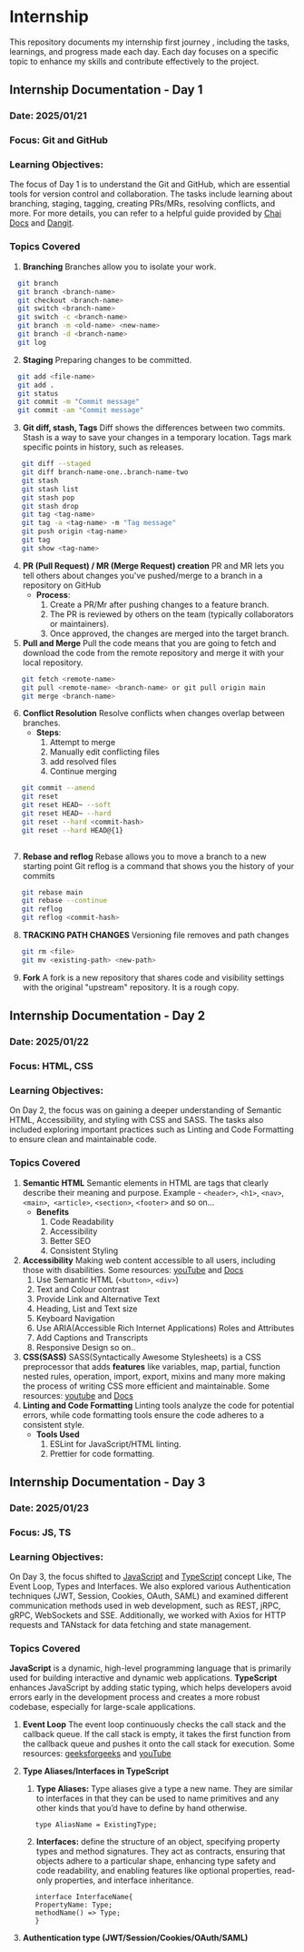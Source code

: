 # Internship
This repository documents my internship first journey , including the tasks, learnings, and progress made each day. Each day focuses on a specific topic to enhance my skills and contribute effectively to the project.

## Internship Documentation - Day 1
### Date: 2025/01/21
### Focus: Git and GitHub
### Learning Objectives:
The focus of Day 1 is to understand the Git and GitHub, which are essential tools for version control and collaboration. The tasks include learning about branching, staging, tagging, creating PRs/MRs, resolving conflicts, and more. For more details, you can refer to a helpful guide provided by [Chai Docs](https://docs.chaicode.com/git-and-github/) and [Dangit](https://dangitgit.com/en).
### Topics Covered
1. **Branching**
   Branches allow you to isolate your work.
```bash
  git branch                          
  git branch <branch-name>            
  git checkout <branch-name>          
  git switch <branch-name>            
  git switch -c <branch-name>         
  git branch -m <old-name> <new-name> 
  git branch -d <branch-name>     
  git log    
```
2. **Staging**
  Preparing changes to be committed.
```bash
  git add <file-name>             
  git add .                       
  git status                      
  git commit -m "Commit message"  
  git commit -am "Commit message" 

```
3. **Git diff, stash, Tags**
   Diff shows the differences between two commits.
   Stash is a way to save your changes in a temporary location.
   Tags mark specific points in history, such as releases.
```bash
   git diff --staged
   git diff branch-name-one..branch-name-two
   git stash
   git stash list
   git stash pop
   git stash drop
   git tag <tag-name>
   git tag -a <tag-name> -m "Tag message"
   git push origin <tag-name>
   git tag
   git show <tag-name>
```
4. **PR (Pull Request) / MR (Merge Request) creation**
   PR and MR lets you tell others about changes you've pushed/merge to a branch in a repository on GitHub
   - **Process**:
      1. Create a PR/Mr after pushing changes to a feature branch.
      2. The PR is reviewed by others on the team (typically collaborators or maintainers).
      3. Once approved, the changes are merged into the target branch.
5. **Pull and Merge**
   Pull the code means that you are going to fetch and download the code from the remote repository and merge it with your local repository.
```bash
   git fetch <remote-name>
   git pull <remote-name> <branch-name> or git pull origin main
   git merge <branch-name>
```
6. **Conflict Resolution**
   Resolve conflicts when changes overlap between branches.
   - **Steps**:
     1. Attempt to merge
     2. Manually edit conflicting files
     3. add resolved files
     4. Continue merging
```bash
   git commit --amend
   git reset
   git reset HEAD~ --soft
   git reset HEAD~ --hard
   git reset --hard <commit-hash>
   git reset --hard HEAD@{1}
   
```
7. **Rebase and reflog**
    Rebase allows you to move a branch to a new starting point
    Git reflog is a command that shows you the history of your commits
```bash
   git rebase main
   git rebase --continue
   git reflog
   git reflog <commit-hash>
```
8. **TRACKING PATH CHANGES**
   Versioning file removes and path changes
```bash
   git rm <file>
   git mv <existing-path> <new-path>
```
9. **Fork**
   A fork is a new repository that shares code and visibility settings with the original "upstream" repository. It is a rough copy.

## Internship Documentation - Day 2
### Date: 2025/01/22
### Focus: HTML, CSS
### Learning Objectives:
On Day 2, the focus was on gaining a deeper understanding of Semantic HTML, Accessibility, and styling with CSS and SASS. The tasks also included exploring important practices such as Linting and Code Formatting to ensure clean and maintainable code.
### Topics Covered
1. **Semantic HTML**
   Semantic elements in HTML are tags that clearly describe their meaning and purpose. Example - `<header>`, `<h1>`, `<nav>`, `<main>`,` <article>`, `<section>`, `<footer>` and so on...
   - **Benefits**
      1. Code Readability
      2. Accessibility
      3. Better SEO
      4. Consistent Styling
2. **Accessibility**
   Making web content accessible to all users, including those with disabilities. Some resources: [youTube](https://youtu.be/e2nkq3h1P68?si=p3M9_oSqG6-s_fHc) and [Docs](https://www.w3.org/TR/html-aria/)
      1. Use Semantic HTML (`<button>`, `<div>`)
      2. Text and Colour contrast
      3. Provide Link and Alternative Text 
      4. Heading, List and Text size
      5. Keyboard Navigation
      6. Use ARIA(Accessible Rich Internet Applications) Roles and Attributes
      7. Add Captions and Transcripts
      8. Responsive Design
      so on..
3. **CSS(SASS)**
   SASS(Syntactically Awesome Stylesheets) is a CSS preprocessor that adds **features** like variables, map, partial, function nested rules, operation, import, export, mixins and many more making the process of writing CSS more efficient and maintainable.
   Some resources: [youtube](https://youtu.be/_a5j7KoflTs?si=DXf8cAp-aFh_t5k3) and [Docs](https://sass-lang.com/documentation/)
4. **Linting and Code Formatting**
   Linting tools analyze the code for potential errors, while code formatting tools ensure the code adheres to a consistent style.
   - **Tools Used**
      1. ESLint for JavaScript/HTML linting.
      2. Prettier for code formatting.

## Internship Documentation - Day 3
### Date: 2025/01/23
### Focus: JS, TS
### Learning Objectives:
On Day 3, the focus shifted to [JavaScript](https://youtu.be/nZ1DMMsyVyI?si=FhM2LX7-AMRcLV5P)  and [TypeScript](https://youtu.be/gieEQFIfgYc?si=4r1i6W0eKzZNZX9v) concept Like, The Event Loop, Types and Interfaces. We also explored various Authentication techniques (JWT, Session, Cookies, OAuth, SAML) and examined different communication methods used in web development, such as REST, jRPC, gRPC, WebSockets and SSE. Additionally, we worked with Axios for HTTP requests and TANstack for data fetching and state management.
### Topics Covered
**JavaScript** is a dynamic, high-level programming language that is primarily used for building interactive and dynamic web applications. **TypeScript** enhances JavaScript by adding static typing, which helps developers avoid errors early in the development process and creates a more robust codebase, especially for large-scale applications.
1. **Event Loop**
   The event loop continuously checks the call stack and the callback queue. If the call stack is empty, it takes the first function from the callback queue and pushes it onto the call stack for execution. Some resources: [geeksforgeeks](https://www.geeksforgeeks.org/what-is-an-event-loop-in-javascript/) and [ youTube](https://www.youtube.com/watch?v=8aGhZQkoFbQ)
2. **Type Aliases/Interfaces in TypeScript** 
      1. **Type Aliases:** Type aliases give a type a new name. They are similar to interfaces in that they can be used to name primitives and any other kinds that you’d have to define by hand otherwise.
   ```syntax
      type AliasName = ExistingType;
   ```
    
      2. **Interfaces:** define the structure of an object, specifying property types and method signatures. They act as contracts, ensuring that objects adhere to a particular shape, enhancing type safety and code readability, and enabling features like optional properties, read-only properties, and interface inheritance.
   ```syntax
      interface InterfaceName{
      PropertyName: Type;
      methodName() => Type;  
      } 
   ```
3. **Authentication type (JWT/Session/Cookies/OAuth/SAML)**